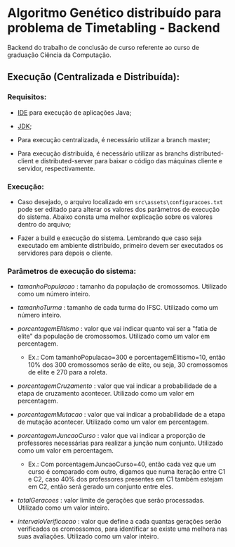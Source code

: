 # Algoritmo Genético distribuído para problema de Timetabling - Backend

Backend do trabalho de conclusão de curso referente ao curso de graduação Ciência da Computação.

## Execução (Centralizada e Distribuída):

### Requisitos:

- [IDE](https://www.jetbrains.com/pt-br/idea/download) para execução de aplicações Java;

- [JDK](https://www.oracle.com/br/java/technologies/javase-jdk11-downloads.html);

- Para execução centralizada, é necessário utilizar a branch master;

- Para execução distribuída, é necessário utilizar as branchs distributed-client e distributed-server para baixar o
  código das máquinas cliente e servidor, respectivamente.

### Execução:

- Caso desejado, o arquivo localizado em `src\assets\configuracoes.txt` pode ser editado para alterar os valores dos
  parâmetros de execução do sistema. Abaixo consta uma melhor explicação sobre os valores dentro do arquivo;

- Fazer a build e execução do sistema. Lembrando que caso seja executado em ambiente distribuído, primeiro devem ser
  executados os servidores para depois o cliente.

### Parâmetros de execução do sistema:

- *tamanhoPopulacao* : tamanho da população de cromossomos. Utilizado como um número inteiro.

- *tamanhoTurma* : tamanho de cada turma do IFSC. Utilizado como um número inteiro.

- *porcentagemElitismo* : valor que vai indicar quanto vai ser a "fatia de elite" da população de cromossomos. Utilizado como um
  valor em percentagem.
  - Ex.: Com tamanhoPopulacao=300 e porcentagemElitismo=10, então 10% dos 300 cromossomos serão de elite, ou seja, 30 cromossomos de elite e 270 para a roleta. 

- *porcentagemCruzamento* : valor que vai indicar a probabilidade de a etapa de cruzamento acontecer. Utilizado como um
  valor em percentagem.

- *porcentagemMutacao* : valor que vai indicar a probabilidade de a etapa de mutação acontecer. Utilizado como um valor
  em percentagem.

- *porcentagemJuncaoCurso* : valor que vai indicar a proporção de professores necessárias para realizar a junção num conjunto. Utilizado como um valor
  em percentagem.
  - Ex.: Com porcentagemJuncaoCurso=40, então cada vez que um curso é comparado com outro, digamos que numa iteração entre C1 e C2, caso 40% dos professores presentes em C1 também estejam em C2, então será gerado um conjunto entre eles.

- *totalGeracoes* : valor limite de gerações que serão processadas. Utilizado como um valor inteiro.

- *intervaloVerificacao* : valor que define a cada quantas gerações serão verificados os cromossomos, para identificar se existe uma melhora nas suas avaliações. Utilizado como um valor inteiro.